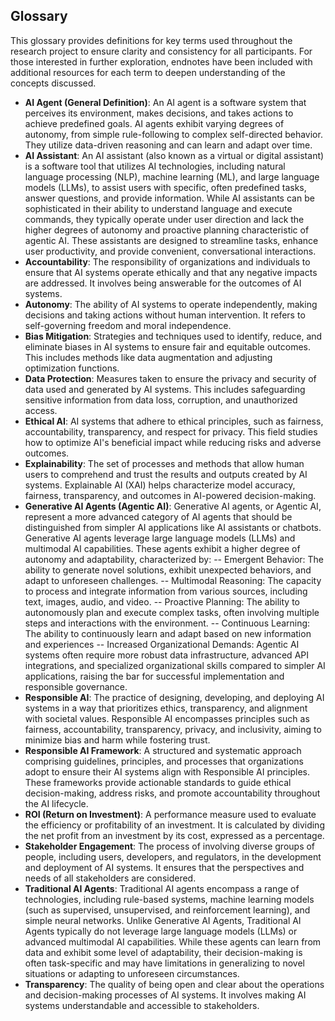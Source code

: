 ## Glossary
This glossary provides definitions for key terms used throughout the research project to ensure clarity and consistency for all participants. For those interested in further exploration, endnotes have been included with additional resources for each term to deepen understanding of the concepts discussed.
- **AI Agent (General Definition)**: An AI agent is a software system that perceives its environment, makes decisions, and takes actions to achieve predefined goals. AI agents exhibit varying degrees of autonomy, from simple rule-following to complex self-directed behavior. They utilize data-driven reasoning and can learn and adapt over time.
- **AI Assistant**: An AI assistant (also known as a virtual or digital assistant) is a software tool that utilizes AI technologies, including natural language processing (NLP), machine learning (ML), and large language models (LLMs), to assist users with specific, often predefined tasks, answer questions, and provide information. While AI assistants can be sophisticated in their ability to understand language and execute commands, they typically operate under user direction and lack the higher degrees of autonomy and proactive planning characteristic of agentic AI.  These assistants are designed to streamline tasks, enhance user productivity, and provide convenient, conversational interactions. 
- **Accountability**: The responsibility of organizations and individuals to ensure that AI systems operate ethically and that any negative impacts are addressed. It involves being answerable for the outcomes of AI systems. 
- **Autonomy**: The ability of AI systems to operate independently, making decisions and taking actions without human intervention. It refers to self-governing freedom and moral independence. 
- **Bias Mitigation**: Strategies and techniques used to identify, reduce, and eliminate biases in AI systems to ensure fair and equitable outcomes. This includes methods like data augmentation and adjusting optimization functions.
- **Data Protection**: Measures taken to ensure the privacy and security of data used and generated by AI systems. This includes safeguarding sensitive information from data loss, corruption, and unauthorized access.
- **Ethical AI**: AI systems that adhere to ethical principles, such as fairness, accountability, transparency, and respect for privacy. This field studies how to optimize AI's beneficial impact while reducing risks and adverse outcomes.
- **Explainability**: The set of processes and methods that allow human users to comprehend and trust the results and outputs created by AI systems. Explainable AI (XAI) helps characterize model accuracy, fairness, transparency, and outcomes in AI-powered decision-making.
- **Generative AI Agents (Agentic AI)**: Generative AI agents, or Agentic AI, represent a more advanced category of AI agents that should be distinguished from simpler AI applications like AI assistants or chatbots. Generative AI agents leverage large language models (LLMs) and multimodal AI capabilities. These agents exhibit a higher degree of autonomy and adaptability, characterized by:
-- Emergent Behavior: The ability to generate novel solutions, exhibit unexpected behaviors, and adapt to unforeseen challenges.
-- Multimodal Reasoning: The capacity to process and integrate information from various sources, including text, images, audio, and video.
--	Proactive Planning: The ability to autonomously plan and execute complex tasks, often involving multiple steps and interactions with the environment.
--	Continuous Learning: The ability to continuously learn and adapt based on new information and experiences
--	Increased Organizational Demands: Agentic AI systems often require more robust data infrastructure, advanced API integrations, and specialized organizational skills compared to simpler AI applications, raising the bar for successful implementation and responsible governance. 
- **Responsible AI**: The practice of designing, developing, and deploying AI systems in a way that prioritizes ethics, transparency, and alignment with societal values. Responsible AI encompasses principles such as fairness, accountability, transparency, privacy, and inclusivity, aiming to minimize bias and harm while fostering trust.
- **Responsible AI Framework**: A structured and systematic approach comprising guidelines, principles, and processes that organizations adopt to ensure their AI systems align with Responsible AI principles. These frameworks provide actionable standards to guide ethical decision-making, address risks, and promote accountability throughout the AI lifecycle.
- **ROI (Return on Investment)**: A performance measure used to evaluate the efficiency or profitability of an investment. It is calculated by dividing the net profit from an investment by its cost, expressed as a percentage.
- **Stakeholder Engagement**: The process of involving diverse groups of people, including users, developers, and regulators, in the development and deployment of AI systems. It ensures that the perspectives and needs of all stakeholders are considered.
- **Traditional AI Agents**: Traditional AI agents encompass a range of technologies, including rule-based systems, machine learning models (such as supervised, unsupervised, and reinforcement learning), and simple neural networks. Unlike Generative AI Agents, Traditional AI Agents typically do not leverage large language models (LLMs) or advanced multimodal AI capabilities. While these agents can learn from data and exhibit some level of adaptability, their decision-making is often task-specific and may have limitations in generalizing to novel situations or adapting to unforeseen circumstances. 
- **Transparency**: The quality of being open and clear about the operations and decision-making processes of AI systems. It involves making AI systems understandable and accessible to stakeholders.
